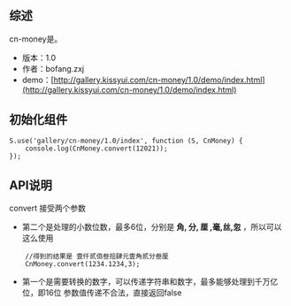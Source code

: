 ## 综述

cn-money是。

* 版本：1.0
* 作者：bofang.zxj
* demo：[http://gallery.kissyui.com/cn-money/1.0/demo/index.html](http://gallery.kissyui.com/cn-money/1.0/demo/index.html)

## 初始化组件

    S.use('gallery/cn-money/1.0/index', function (S, CnMoney) {
        console.log(CnMoney.convert(12021));
    });

## API说明
convert 接受两个参数
* 第二个是处理的小数位数，最多6位，分别是  **角, 分, 厘 ,毫,丝,忽** ，所以可以这么使用


```
	//得到的结果是 壹仟贰佰叁拾肆元壹角贰分叁厘
	CnMoney.convert(1234.1234,3);
```


* 第一个是需要转换的数字，可以传递字符串和数字，最多能够处理到千万亿位，即16位
参数值传递不合法，直接返回false
